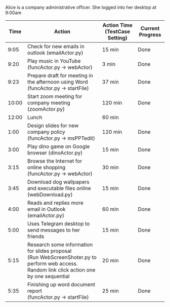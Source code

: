 Alice is a company administrative officer. She logged into her desktop at 9:00am

| Time | Action | Action Time (TestCase Setting) | Current Progress |
| ----- | ------ | ------------------------------- | ----------------- |
| 9:05 | Check for new emails in outlook (emailActor.py)| 15 min | Done |
| 9:20 | Play music in YouTube <br> (funcActor.py -> webActor) | 3 min | Done |
| 9:23 | Prepare draft for meeting in the afternoon using Word (funcActor.py -> startFile)| 37 min | Done |
| 10:00 | Start zoom meeting for company meeting (zoomActor.py) | 120 min | Done |
| 12:00 | Lunch | 60 min |  |
| 1:00 | Design slides for new company policy (funcActor.py -> msPPTedit)| 120 min | Done |
| 3:00 | Play dino game on Google browser (dinoActor.py) | 15 min | Done |
| 3:15 | Browse the Internet for online shopping (funcActor.py -> webActor) | 30 min | Done |
| 3:45 | Download dog wallpapers and executable files online (webDownload.py) | 15 min | Done |
| 4:00 | Reads and replies more email in Outlook (emailActor.py) | 60 min | Done |
| 5:00 | Uses Telegram desktop to send messages to her friends | 15 min | Done |
| 5:15 | Research some information for slides proposal <br>(Run WebScreenShoter.py to perform web access. Random link click action one by one sequential | 20 min | Done |
| 5:35 | Finishing up word document report <br>(funcActor.py -> startFile) | 25 min | Done |
